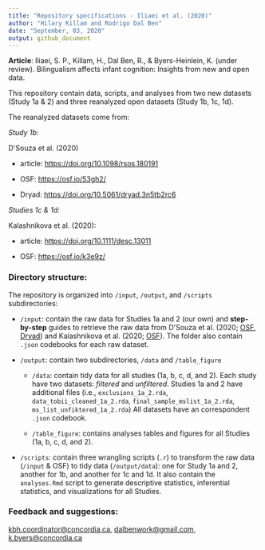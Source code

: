 ```yaml
---
title: "Repository specifications - Iliaei et al. (2020)"
author: "Hilary Killam and Rodrigo Dal Ben"
date: "September, 03, 2020"
output: github_document
---
```


**Article**: Iliaei, S. P., Killam, H., Dal Ben, R., & Byers-Heinlein, K. (under review). Bilingualism affects infant cognition: Insights from new and open data.

This repository contain data, scripts, and analyses from two new datasets (Study 1a & 2) and three reanalyzed open datasets (Study 1b, 1c, 1d).

The reanalyzed datasets come from: 

*Study 1b*: 

D'Souza et al. (2020)

- article: https://doi.org/10.1098/rsos.180191 

- OSF: https://osf.io/53gh2/

- Dryad: https://doi.org/10.5061/dryad.3n5tb2rc6 

*Studies 1c & 1d*: 

Kalashnikova et al. (2020):

- article: https://doi.org/10.1111/desc.13011

- OSF: https://osf.io/k3e9z/

### Directory structure:

The repository is organized into `/input`, `/output`, and `/scripts` subdirectories: 

* `/input`: contain the raw data for Studies 1a and 2 (our own) and **step-by-step** guides to retrieve the raw data from D'Souza et al. (2020; [OSF](https://osf.io/53gh2/), [Dryad](https://doi.org/10.5061/dryad.3n5tb2rc6)) and Kalashnikova et al. (2020; [OSF](https://osf.io/k3e9z/)). The folder also contain `.json` codebooks for each raw dataset.

* `/output`: contain two subdirectories, `/data` and `/table_figure`
  
  * `/data`: contain tidy data for all studies (1a, b, c, d, and 2). Each study have two datasets: *filtered* and *unfiltered*. Studies 1a and 2 have additional files (i.e., `exclusions_1a_2.rda`, `data_tobii_cleaned_1a_2.rda`, `final_sample_mslist_1a_2.rda`, `ms_list_unfiktered_1a_2.rda`) All datasets have an correspondent `.json` codebook.
  
  * `/table_figure`: contains analyses tables and figures for all Studies (1a, b, c, d, and 2).

* `/scripts`: contain three wrangling scripts (`.r`) to transform the raw data (`/input` & OSF) to tidy data (`/output/data`): one for Study 1a and 2, another for 1b, and another for 1c and 1d. It also contain the `analyses.Rmd` script to generate descriptive statistics, inferential statistics, and visualizations for all Studies.

### Feedback and suggestions: 
<kbh.coordinator@concordia.ca>, <dalbenwork@gmail.com>, <k.byers@concordia.ca>
